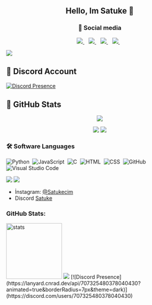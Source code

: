 <h2 align="center">Hello, Im Satuke 👋</h2>
</p>
<h3 align="center">🌟 Social media </h3>
<p align='center'>
<a href="https://discord.gg/zN5hjyCBJR">
<img src= "https://img.shields.io/badge/Discord%20-7289DA.svg?&amp;style=for-the-badge&amp;logo=discord&amp;logoColor=white"/> </a>&nbsp;&nbsp;
<a href="https://www.youtube.com/channel/UCNNWyF0MllvAB71bzoDS_BQ">
<img src= "https://img.shields.io/badge/YouTube-ff0000.svg?&amp;style=for-the-badge&amp;logo=youtube&amp;logoColor=white"/> </a>&nbsp;&nbsp;
<a href="https://github.com/This-null">
<img src= "https://img.shields.io/badge/Github%20-171515.svg?&amp;style=for-the-badge&amp;logo=github&amp;logoColor=white"/> </a>&nbsp;&nbsp;
<a href="https://instagram.com/zeoxll">
<img src="https://img.shields.io/badge/instagram-%23E4405F.svg?&style=for-the-badge&logo=instagram&logoColor=white" /> </a>&nbsp;&nbsp; 
</p>
<img src="https://user-images.githubusercontent.com/73097560/115834477-dbab4500-a447-11eb-908a-139a6edaec5c.gif">
</p>  

## 🐉 Discord Account
[![Discord Presence](https://lanyard-profile-readme.vercel.app/api/769979665224958020?hideDiscrim=true)](https://discord.com/users/769979665224958020)

## 🍷 GitHub Stats
<p align = 'center'>
    <img src='https://github-readme-streak-stats.herokuapp.com/?user=This-null&theme=gotham&hide_border=true'>
</p>
<p align = 'center'>
    <img src='https://github-readme-stats.vercel.app/api?username=This-null&count_private=true&include_all_commits=true&show_icons=true&theme=gotham&hide_border=true&line_height=27'/>
    <img src='https://github-readme-stats.vercel.app/api/top-langs/?username=This-null&show_icons=true&hide=php,html,typescript,css,markdown,python&theme=gotham&line_height=27&hide_border=true'/>
</p>


### 🛠 Software Languages

![Python](https://img.shields.io/badge/-Python-05122A?style=flat&logo=python)&nbsp;
![JavaScript](https://img.shields.io/badge/-JavaScript-05122A?style=flat&logo=javascript)&nbsp;
![C](https://img.shields.io/badge/-C-05122A?style=flat&logo=C&logoColor=A8B9CC)&nbsp;
![HTML](https://img.shields.io/badge/-HTML-05122A?style=flat&logo=HTML5)&nbsp;
![CSS](https://img.shields.io/badge/-CSS-05122A?style=flat&logo=CSS3&logoColor=1572B6)&nbsp;
![GitHub](https://img.shields.io/badge/-GitHub-05122A?style=flat&logo=github)&nbsp;
![Visual Studio Code](https://img.shields.io/badge/-Visual%20Studio%20Code-05122A?style=flat&logo=visual-studio-code&logoColor=007ACC)&nbsp;

![](https://komarev.com/ghpvc/?username=TheSatuke)
[![](https://img.shields.io/github/followers/TheSatuke?label=follow&style=social)](https://github.com/TheSatuke)&nbsp;

- İnstagram: [@Satukecim](https://instagram.com/satukecim)
- Discord [Satuke](https://discord.com/users/707325480378040430)


<h3 align="left">GitHub Stats:</h3>
<p align="left">
   <img src="https://github-readme-stats.vercel.app/api?username=TheSatuke&count_private=true&show_icons=true&theme=dark&hide_border=true" width="%100" height="150px" alt="stats" />
   <img src="https://github-readme-stats.vercel.app/api/top-langs/?username=TheSatuke&layout=compact&theme=dark&hide_border=true" />
[![Discord Presence](https://lanyard.cnrad.dev/api/707325480378040430?animated=true&borderRadius=7px&theme=dark)](https://discord.com/users/707325480378040430)
</p>

